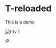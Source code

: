 # T-reloaded
This is a demo

![triv 1](https://user-images.githubusercontent.com/39382009/40246971-62e0a0ba-5a90-11e8-8669-8638b60b3e54.jpg)

:P
